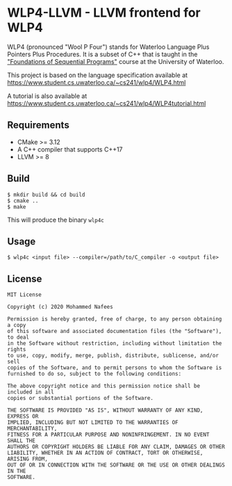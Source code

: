 # WLP4-LLVM - LLVM frontend for WLP4

WLP4 (pronounced "Wool P Four") stands for Waterloo Language Plus Pointers Plus Procedures. It is a subset of C++ that is taught in the ["Foundations of Sequential Programs"](https://www.student.cs.uwaterloo.ca/~cs241) course at the University of Waterloo.

This project is based on the language specification available at https://www.student.cs.uwaterloo.ca/~cs241/wlp4/WLP4.html

A tutorial is also available at https://www.student.cs.uwaterloo.ca/~cs241/wlp4/WLP4tutorial.html

## Requirements

- CMake >= 3.12
- A C++ compiler that supports C++17
- LLVM >= 8

## Build

```
$ mkdir build && cd build
$ cmake ..
$ make
```
This will produce the binary `wlp4c`

## Usage

```
$ wlp4c <input file> --compiler=/path/to/C_compiler -o <output file>
```

## License

```
MIT License

Copyright (c) 2020 Mohammed Nafees

Permission is hereby granted, free of charge, to any person obtaining a copy
of this software and associated documentation files (the "Software"), to deal
in the Software without restriction, including without limitation the rights
to use, copy, modify, merge, publish, distribute, sublicense, and/or sell
copies of the Software, and to permit persons to whom the Software is
furnished to do so, subject to the following conditions:

The above copyright notice and this permission notice shall be included in all
copies or substantial portions of the Software.

THE SOFTWARE IS PROVIDED "AS IS", WITHOUT WARRANTY OF ANY KIND, EXPRESS OR
IMPLIED, INCLUDING BUT NOT LIMITED TO THE WARRANTIES OF MERCHANTABILITY,
FITNESS FOR A PARTICULAR PURPOSE AND NONINFRINGEMENT. IN NO EVENT SHALL THE
AUTHORS OR COPYRIGHT HOLDERS BE LIABLE FOR ANY CLAIM, DAMAGES OR OTHER
LIABILITY, WHETHER IN AN ACTION OF CONTRACT, TORT OR OTHERWISE, ARISING FROM,
OUT OF OR IN CONNECTION WITH THE SOFTWARE OR THE USE OR OTHER DEALINGS IN THE
SOFTWARE.
```
